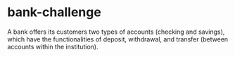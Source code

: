 # bank-challenge
A bank offers its customers two types of accounts (checking and savings), which have the functionalities of deposit, withdrawal, and transfer (between accounts within the institution).
